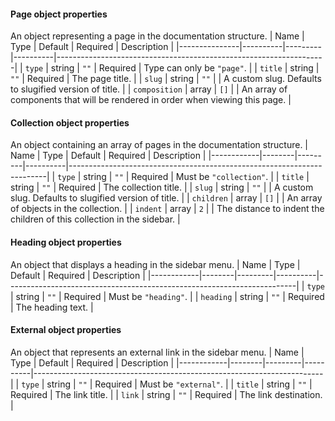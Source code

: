 
#### Page object properties
An object representing a page in the documentation structure.
| Name          | Type     | Default | Required | Description                                                       |
|---------------|----------|---------|----------|-------------------------------------------------------------------|
| `type`        | string   | `""`    | Required | Type can only be `"page"`.                                        |
| `title`       | string   | `""`    | Required | The page title.                                                   |
| `slug`        | string   | `""`    |          | A custom slug. Defaults to slugified version of title.            |
| `composition` | array    | `[]`    |          | An array of components that will be rendered in order when viewing this page. |

#### Collection object properties
An object containing an array of pages in the documentation structure.
| Name       | Type   | Default | Required | Description                                                            |
|------------|--------|---------|----------|------------------------------------------------------------------------|
| `type`     | string | `""`    | Required | Must be `"collection"`.                                                |
| `title`    | string | `""`    | Required | The collection title.                                                  |
| `slug`     | string | `""`    |          | A custom slug. Defaults to slugified version of title.                 |
| `children` | array  | `[]`    |          | An array of objects in the collection.                                 |
| `indent`   | array  | `2`     |          | The distance to indent the children of this collection in the sidebar. |

#### Heading object properties
An object that displays a heading in the sidebar menu.
| Name       | Type   | Default | Required | Description                                                            |
|------------|--------|---------|----------|------------------------------------------------------------------------|
| `type`     | string | `""`    | Required | Must be `"heading"`.                                                   |
| `heading`  | string | `""`  | Required | The heading text.                                                        |

#### External object properties
An object that represents an external link in the sidebar menu.
| Name       | Type   | Default | Required | Description                                                            |
|------------|--------|---------|----------|------------------------------------------------------------------------|
| `type`     | string | `""`    | Required | Must be `"external"`.                                                  |
| `title`    | string | `""`  | Required | The link title.                                                          |
| `link`     | string | `""`  | Required | The link destination.                                                    |
